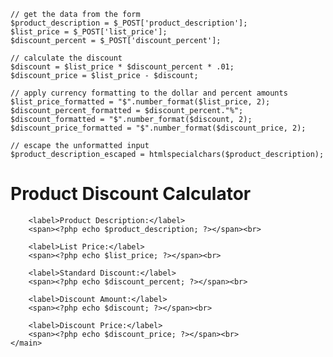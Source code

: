 <?php?>
    // get the data from the form
    $product_description = $_POST['product_description'];
    $list_price = $_POST['list_price'];
    $discount_percent = $_POST['discount_percent'];
    
    // calculate the discount
    $discount = $list_price * $discount_percent * .01;
    $discount_price = $list_price - $discount;
    
    // apply currency formatting to the dollar and percent amounts
    $list_price_formatted = "$".number_format($list_price, 2);
    $discount_percent_formatted = $discount_percent."%";
    $discount_formatted = "$".number_format($discount, 2);
    $discount_price_formatted = "$".number_format($discount_price, 2);            
    
    // escape the unformatted input
    $product_description_escaped = htmlspecialchars($product_description);

<!DOCTYPE html>
<html>
<head>
    <title>Product Discount Calculator</title>
    <link rel="stylesheet" type="text/css" href="main.css">
</head>
<body>
    <main>
        <h1>Product Discount Calculator</h1>

        <label>Product Description:</label>
        <span><?php echo $product_description; ?></span><br>

        <label>List Price:</label>
        <span><?php echo $list_price; ?></span><br>

        <label>Standard Discount:</label>
        <span><?php echo $discount_percent; ?></span><br>

        <label>Discount Amount:</label>
        <span><?php echo $discount; ?></span><br>

        <label>Discount Price:</label>
        <span><?php echo $discount_price; ?></span><br>
    </main>
</body>
</html>
